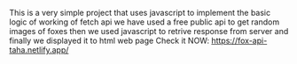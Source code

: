 This is a very simple project that uses javascript to implement the basic logic of working of fetch api
we have used a free public api to get random images of foxes then we used javascript to retrive response from server
and finally we displayed it to html web page
Check it NOW:
https://fox-api-taha.netlify.app/
